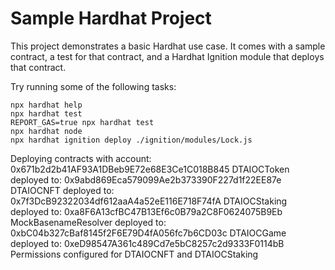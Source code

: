 # Sample Hardhat Project

This project demonstrates a basic Hardhat use case. It comes with a sample contract, a test for that contract, and a Hardhat Ignition module that deploys that contract.

Try running some of the following tasks:

```shell
npx hardhat help
npx hardhat test
REPORT_GAS=true npx hardhat test
npx hardhat node
npx hardhat ignition deploy ./ignition/modules/Lock.js
```

Deploying contracts with account: 0x671b2d2b41AF93A1DBeb9E72e68E3Ce1C018B845
DTAIOCToken deployed to: 0x9abd869Eca579099Ae2b373390F227d1f22EE87e
DTAIOCNFT deployed to: 0x7f3DcB92322034df612aaA4a52eE116E718F74fA
DTAIOCStaking deployed to: 0xa8F6A13cfBC47B13Ef6c0B79a2C8F0624075B9Eb
MockBasenameResolver deployed to: 0xbC04b327cBaf8145f2F6E79D4fA056fc7b6CD03c
DTAIOCGame deployed to: 0xeD98547A361c489Cd7e5bC8257c2d9333F0114bB
Permissions configured for DTAIOCNFT and DTAIOCStaking